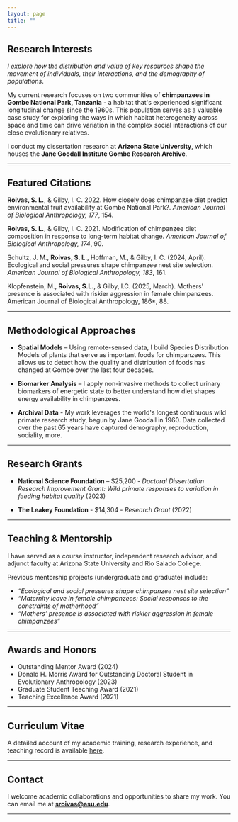 ```yaml
---
layout: page
title: ""
---
```

## Research Interests

*I explore how the distribution and value of key resources shape the movement of individuals, their interactions, and the demography of populations*. 

My current research focuses on two communities of **chimpanzees in Gombe National Park, Tanzania** - a habitat that's experienced significant longitudinal change since the 1960s. This population serves as a valuable case study for exploring the ways in which habitat heterogeneity across space and time can drive variation in the complex social interactions of our close evolutionary relatives.

I conduct my dissertation research at **Arizona State University**, which houses the **Jane Goodall Institute Gombe Research Archive**.

---

## Featured Citations
**Roivas, S. L.**, & Gilby, I. C. 2022. How closely does chimpanzee diet predict environmental fruit availability at Gombe National Park?. *American Journal of Biological Anthropology, 177*, 154.

**Roivas, S. L.**, & Gilby, I. C. 2021. Modification of chimpanzee diet composition in response to long-term habitat change. *American Journal of Biological Anthropology, 174*, 90.

Schultz, J. M., **Roivas, S. L.**, Hoffman, M., & Gilby, I. C. (2024, April). Ecological and social pressures shape chimpanzee nest site selection. *American Journal of Biological Anthropology, 183*, 161.

Klopfenstein, M., **Roivas, S.L.**, & Gilby, I.C. (2025, March). Mothers' presence is associated with riskier aggression in female chimpanzees. American Journal of Biological Anthropology, 186*, 88.

---

## Methodological Approaches

- **Spatial Models** – Using remote-sensed data, I build Species Distribution Models of plants that serve as important foods for chimpanzees. This allows us to detect how the quality and distribution of foods has changed at Gombe over the last four decades.

- **Biomarker Analysis** – I apply non-invasive methods to collect urinary biomarkers of energetic state to better understand how diet shapes energy availability in chimpanzees.

- **Archival Data** - My work leverages the world's longest continuous wild primate research study, begun by Jane Goodall in 1960. Data collected over the past 65 years have captured demography, reproduction, sociality, more. 

---

## Research Grants
- **National Science Foundation** – $25,200 - _Doctoral Dissertation Research Improvement Grant: Wild primate responses to variation in feeding habitat quality_ (2023)

- **The Leakey Foundation** - $14,304 - _Research Grant_ (2022)


---

## Teaching & Mentorship
I have served as a course instructor, independent research advisor, and adjunct faculty at Arizona State University and Rio Salado College.

Previous mentorship projects (undergraduate and graduate) include:
- _“Ecological and social pressures shape chimpanzee nest site selection”_
- _“Maternity leave in female chimpanzees: Social responses to the constraints of motherhood”_
- _“Mothers’ presence is associated with riskier aggression in female chimpanzees”_

---

## Awards and Honors
 - Outstanding Mentor Award (2024)
 - Donald H. Morris Award for Outstanding Doctoral Student in Evolutionary Anthropology (2023)
 - Graduate Student Teaching Award (2021)
 - Teaching Excellence Award (2021)

---

## Curriculum Vitae
A detailed account of my academic training, research experience, and teaching record is available [here](/cv).

---

## Contact
I welcome academic collaborations and opportunities to share my work.  You can email me at   **sroivas@asu.edu**.

---


